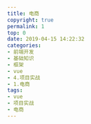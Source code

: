 ```yaml
---
title: 电商
copyright: true
permalink: 1
top: 0
date: 2019-04-15 14:22:32
categories:
- 前端开发
- 基础知识
- 框架
- vue
- 4.项目实战
- 1.电商
tags:
- vue
- 项目实战
- 电商
---
```

